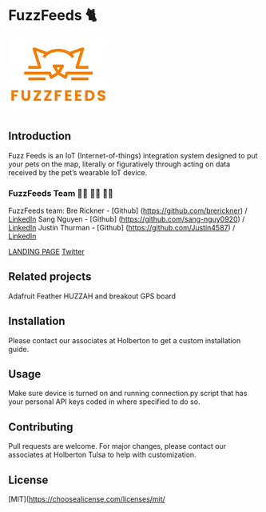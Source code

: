 # FuzzFeeds	:cat2:
![FuzzFeeds](orange_logo.png)

## Introduction
Fuzz Feeds is an IoT (Internet-of-things) integration system designed to put your pets on the map, literally or figuratively through acting on data received by the pet’s wearable IoT device.

### FuzzFeeds Team :woman_technologist: :man_technologist: :man_technologist:
FuzzFeeds team:
Bre Rickner - [Github] (https://github.com/brerickner) / [LinkedIn](https://www.linkedin.com/in/brerickner)
Sang Nguyen - [Github] (https://github.com/sang-nguy0920) / [LinkedIn](https://www.linkedin.com/in/sang-n-8666631a9)
Justin Thurman - [Github] (https://github.com/Justin4587) / [LinkedIn](https://www.linkedin.com/in/justin-thurman-293942123/)

​[LANDING PAGE](http://fuzzfeeds.tech "FuzzFeeds")
[Twitter](https://twitter.com/kiddy_rick)

## Related projects
Adafruit Feather HUZZAH and breakout GPS board

## Installation

Please contact our associates at Holberton to get a custom installation guide.


## Usage

Make sure device is turned on and running connection.py script that has your personal API keys coded in where specified to do so.


## Contributing
Pull requests are welcome. For major changes, please contact our associates at Holberton Tulsa to help with customization.


## License
[MIT](https://choosealicense.com/licenses/mit/